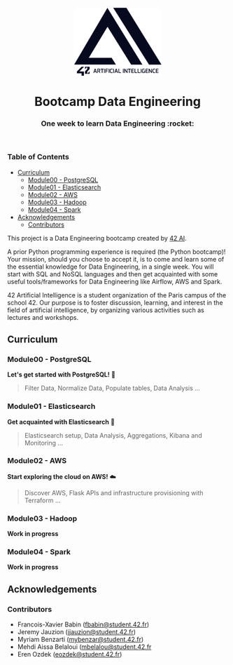 <p align="center">
  <img src="assets/42ai_logo.png" width="200" alt="42 AI Logo" />
</p>

<h1 align="center">
  Bootcamp Data Engineering
</h1>
<h3 align="center">
  One week to learn Data Engineering :rocket:
</h3>
<br/>


### Table of Contents

- [Curriculum](#curriculum)
  - [Module00 - PostgreSQL](#Module00---postgresql)
  - [Module01 - Elasticsearch](#Module01---elasticsearch)
  - [Module02 - AWS](#Module02---aws)
  - [Module03 - Hadoop](#Module03---spark)
  - [Module04 - Spark](#Module04---airflow)
- [Acknowledgements](#acknowledgements)
  - [Contributors](#contributors)

This project is a Data Engineering bootcamp created by [42 AI](http://www.42ai.fr).

A prior Python programming experience is required (the Python bootcamp)! Your mission, should you choose to accept it, is to come and learn some of the essential knowledge for Data Engineering, in a single week. You will start with SQL and NoSQL languages and then get acquainted with some useful tools/frameworks for Data Engineering like Airflow, AWS and Spark.

42 Artificial Intelligence is a student organization of the Paris campus of the school 42. Our purpose is to foster discussion, learning, and interest in the field of artificial intelligence, by organizing various activities such as lectures and workshops.


## Curriculum

### Module00 - PostgreSQL
**Let's get started with PostgreSQL!** :link:
> Filter Data, Normalize Data, Populate tables, Data Analysis ...

### Module01 - Elasticsearch
**Get acquainted with Elasticsearch** :mag_right:
> Elasticsearch setup, Data Analysis, Aggregations, Kibana and Monitoring ...

### Module02 - AWS
**Start exploring the cloud on AWS!** :cloud:
> Discover AWS, Flask APIs and infrastructure provisioning with Terraform ...

### Module03 - Hadoop
**Work in progress**

### Module04 - Spark
**Work in progress**

## Acknowledgements

### Contributors

* Francois-Xavier Babin (fbabin@student.42.fr)
* Jeremy Jauzion (jjauzion@student.42.fr)
* Myriam Benzarti (mybenzar@student.42.fr)
* Mehdi Aissa Belaloui (mbelalou@student.42.fr
* Eren Ozdek (eozdek@student.42.fr)
